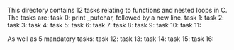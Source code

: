 This directory contains 12 tasks relating to functions and nested loops in C. The tasks are:
task 0: print _putchar, followed by a new line.
task 1:
task 2:
task 3:
task 4:
task 5:
task 6:
task 7:
task 8:
task 9:
task 10:
task 11:

As well as 5 mandatory tasks:
task 12:
task 13:
task 14:
task 15:
task 16:
